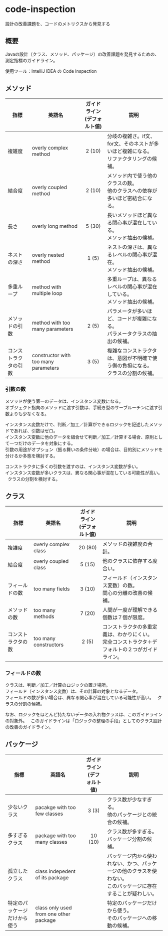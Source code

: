 # code-inspection
設計の改善課題を、コードのメトリクスから発見する

## 概要

Javaの設計（クラス、メソッド、パッケージ）の改善課題を発見するための、測定指標のガイドライン。

使用ツール：IntelliJ IDEA の Code Inspection

## メソッド

指標 | 英語名 | ガイドライン<br>(デフォルト値) | 説明 
--|--|:-------:|--
複雑度|overly complex method|2 (10)|分岐の複雑さ。if文、for文、そのネストが多いほど複雑になる。<br>リファクタリングの候補。
結合度|overly coupled method|2 (10)| メソッド内で使う他のクラスの数。<br>他のクラスへの依存が多いほど密結合になる。
長さ|overly long method|5 (30)|長いメソッドほど異なる関心事が混在している。<br>メソッド抽出の候補。
ネストの深さ|overly nested method|1 (5)|ネストの深さは、異なるレベルの関心事が混在。<br>メソッド抽出の候補。
多重ループ|method with multiple loop| | 多重ループは、異なるレベルの関心事が混在している。<br>メソッド抽出の候補。
メソッドの引数|method with too many parameters|2 (5)|パラメータが多いほど、コードが複雑になる。<br>パラメータクラスの抽出の候補。
コンストラクタの引数|constructor with too many parameters|3 (5)|複雑なコンストラクタは、意図が不明確で使う側の負担になる。<br>クラスの分割の候補。

### 引数の数

メソッドが使う第一のデータは、インスタンス変数になる。  
オブジェクト指向のメソッドに渡す引数は、手続き型のサーブルーチンに渡す引数よりも少なくなる。

インスタンス変数だけで、判断／加工／計算ができるロジックを記述したメソッドであれば、引数はゼロ。  
インスタンス変数に他のデータを組合せて判断／加工／計算する場合、原則として一つだけのデータを対象にする。  
引数の用途がオプション（振る舞いの条件分岐）の場合は、目的別にメソッドを分けるか多態を検討する。

コンストラクタに多くの引数を渡すのは、インスタンス変数が多い。  
インスタンス変数が多いクラスは、異なる関心事が混在している可能性が高い。  
クラスの分割を検討する。

## クラス

指標 | 英語名 | ガイドライン<br>(デフォルト値) | 説明 
--|--|:-------:|--
複雑度|overly complex class|20 (80)|メソッドの複雑度の合計。
結合度|overly coupled class|5 (15)|他のクラスに依存する度合い。
フィールドの数|too many fields|3 (10)|フィールド（インスタンス変数）の数。<br>関心の分離の改善の候補。
メソッドの数|too many methods|7 (20)|人間が一度が理解できる個数は７個が限度。
コンストラクタの数|too many constructors|2 (5)|コンストラクタの多重定義は、わかりにくい。<br>完全コンストラクタ＋デフォルトの２つがガイドライン。

### フィールドの数

クラスは、判断／加工／計算のロジックの置き場所。  
フィールド（インスタンス変数）は、その計算の対象となるデータ。  
フィールドの数が多い場合は、異なる関心事が混在している可能性が高い。  
クラスの分割の候補。

なお、ロジックをほとんど持たないデータの入れ物クラスは、このガイドラインの対象外。  
このガイドラインは「ロジックの整理の手段」としてのクラス設計の改善のガイドライン。

## パッケージ

指標 | 英語名 | ガイドライン<br>(デフォルト値) | 説明 
--|--|:-------:|--
少ないクラス|pacakge with too few classes|3 (3)|クラス数が少なすぎる。<br>他のパッケージとの統合の候補。
多すぎるクラス|package with too many classes|10 (10)|クラス数が多すぎる。<br>パッケージ分割の候補。
孤立したクラス|class indepedent of its package||パッケージ内から使われない、かつ、パッケージの他のクラスを使わない。<br>このパッケージに存在することが疑わしい。
特定のパッケージだけから使う|class only used from one other package||特定のパッケージだけから使う。<br>そのパッケージへの移動の候補。

